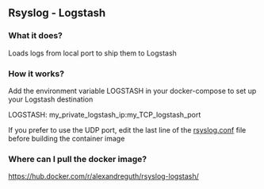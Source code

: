 ## Rsyslog - Logstash

### What it does?

Loads logs from local port to ship them to Logstash

### How it works?

Add the environment variable LOGSTASH in your docker-compose to set up your Logstash destination

LOGSTASH: my_private_logstash_ip:my_TCP_logstash_port

If you prefer to use the UDP port, edit the last line of the [rsyslog.conf](https://github.com/Alexandre-Guth/rsyslog-logstash/blob/master/rsyslog.conf) file before building the container image

### Where can I pull the docker image?

https://hub.docker.com/r/alexandreguth/rsyslog-logstash/
